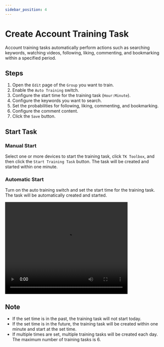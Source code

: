 ```yaml
---
sidebar_position: 4
---
```

# Create Account Training Task

Account training tasks automatically perform actions such as searching keywords, watching videos, following, liking, commenting, and bookmarking within a specified period.

## Steps

1. Open the `Edit` page of the `Group` you want to train.
2. Enable the `Auto Training` switch.
3. Configure the start time for the training task (`Hour:Minute`).
4. Configure the keywords you want to search.
5. Set the probabilities for following, liking, commenting, and bookmarking.
6. Configure the comment content.
7. Click the `Save` button.

## Start Task

### Manual Start

Select one or more devices to start the training task, click `TK Toolbox`, and then click the `Start Training Task` button. The task will be created and started within one minute.

### Automatic Start

Turn on the auto training switch and set the start time for the training task. The task will be automatically created and started.

<video src="https://r2.tikmatrix.com/train-0508.mp4" controls width="400" height="300"></video>

## Note

- If the set time is in the past, the training task will not start today.
- If the set time is in the future, the training task will be created within one minute and start at the set time.
- If multiple times are set, multiple training tasks will be created each day. The maximum number of training tasks is 6.
